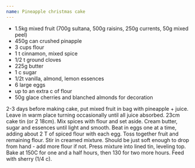 ```yaml
---
name: Pineapple christmas cake
---
```


* 1.5kg mixed fruit (700g sultana, 500g raisins, 250g currents, 50g mixed peel)
* 450g can crushed pinapple
* 3 cups flour
* 1 t cinnamon, mixed spice
* 1/2 t ground cloves
* 225g butter
* 1 c sugar
* 1/2t vanilla, almond, lemon essences
* 6 large eggs
* up to an extra c of flour
* 50g glace cherries and blanched almonds for decoration

2-3 days before making cake, put mixed fruit in bag with pineapple + juice.  Leave in warm place turning occasionally until all juice absorbed.  23cm cake tin (or 2 18cm).  Mix spices with flour and set aside.  Cream butter, sugar and essences until light and smooth.  Beat in eggs one at a time, adding about 2 T of spiced flour with each egg.  Toss together fruit and remaining flour.  Stir in creamed mixture.  Should be just soft enough to drop from hand - add more flour if not.  Press mixture into lined tin, leveling top.  Bake at 150C for one and a half hours, then 130 for two more hours. Feed with sherry (1/4 c). 

